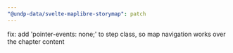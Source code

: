 ```yaml
---
"@undp-data/svelte-maplibre-storymap": patch
---
```


fix: add 'pointer-events: none;' to step class, so map navigation works over the chapter content
